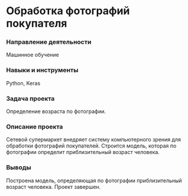 # Обработка фотографий покупателя

### Направление деятельности

Машинное обучение

### Навыки и инструменты

Python, Keras

### Задача проекта

Определение возраста по фотографии.

### Описание проекта

Сетевой супермаркет внедряет систему компьютерного зрения для обработки фотографий покупателей. Строится модель, которая по фотографии определит приблизительный возраст человека.

### Выводы

Построена модель, определяющая по фотографии приблизительный возраст человека. Проект завершен.

